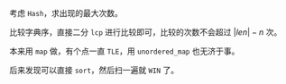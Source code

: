 考虑 `Hash`，求出现的最大次数。

比较字典序，直接二分 `lcp` 进行比较即可，比较的次数不会超过 $|len| - n$ 次。

本来用 `map` 做，有个点一直 `TLE`，用 `unordered_map` 也无济于事。

后来发现可以直接 `sort`，然后扫一遍就 `WIN` 了。
